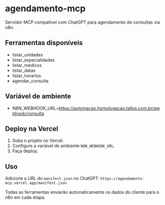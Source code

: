 # agendamento-mcp

Servidor MCP compatível com ChatGPT para agendamento de consultas via n8n.

## Ferramentas disponíveis
- listar_unidades
- listar_especialidades
- listar_medicos
- listar_datas
- listar_horarios
- agendar_consulta

## Variável de ambiente
- N8N_WEBHOOK_URL=https://automacao.homologacao.tallos.com.br/webhook/consulta

## Deploy na Vercel
1. Suba o projeto no Vercel.
2. Configure a variável de ambiente `N8N_WEBHOOK_URL`.
3. Faça deploy.

## Uso
Adicione a URL do `manifest.json` no ChatGPT:
`https://agendamento-mcp.vercel.app/manifest.json`

Todas as ferramentas enviarão automaticamente os dados do cliente para o n8n em cada etapa.
